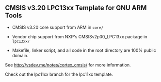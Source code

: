 ## CMSIS v3.20 LPC13xx Template for GNU ARM Tools

* CMSIS v3.20 core support from ARM in `core/`

* Vendor chip support from NXP's CMSISv2p00_LPC13xx package in `lpc13xx/`

* Makefile, linker script, and all code in the root directory are 100% public domain.

See http://vsdev.me/notes/cortex_cmsis/ for more information.

Check out the lpc11xx branch for the lpc11xx template.
